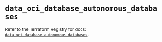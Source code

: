 # `data_oci_database_autonomous_databases`

Refer to the Terraform Registry for docs: [`data_oci_database_autonomous_databases`](https://registry.terraform.io/providers/hashicorp/oci/7.19.0/docs/data-sources/database_autonomous_databases).
